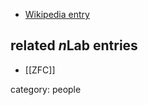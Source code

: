 

* [Wikipedia entry](http://en.wikipedia.org/wiki/Paul_Bernays)

## related $n$Lab entries

* [[ZFC]]

category: people